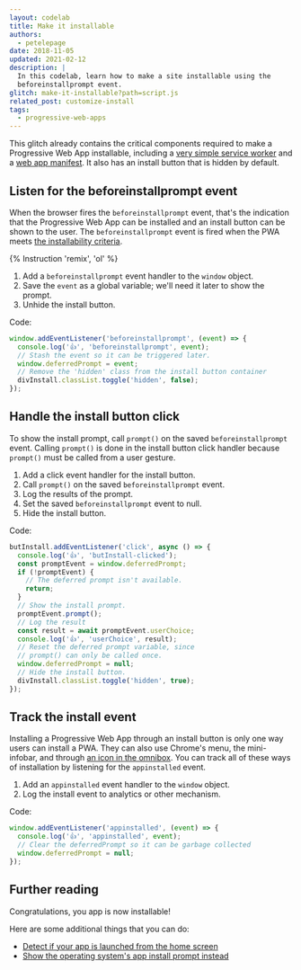 ```yaml
---
layout: codelab
title: Make it installable
authors:
  - petelepage
date: 2018-11-05
updated: 2021-02-12
description: |
  In this codelab, learn how to make a site installable using the
  beforeinstallprompt event.
glitch: make-it-installable?path=script.js
related_post: customize-install
tags:
  - progressive-web-apps
---
```


This glitch already contains the critical components required to make a
Progressive Web App installable, including a
[very simple service worker](https://glitch.com/edit/#!/make-it-installable?path=service-worker.js)
and a
[web app manifest](https://glitch.com/edit/#!/make-it-installable?path=manifest.json).
It also has an install button that is hidden by default.

## Listen for the beforeinstallprompt event

When the browser fires the `beforeinstallprompt` event, that's the indication
that the Progressive Web App can be installed and an install button can be shown
to the user. The `beforeinstallprompt` event is fired when the PWA meets [the
installability criteria](/install-criteria/).

{% Instruction 'remix', 'ol' %}
1. Add a `beforeinstallprompt` event handler to the `window` object.
1. Save the `event` as a global variable; we'll need it later to show the
    prompt.
1. Unhide the install button.

Code:

```js
window.addEventListener('beforeinstallprompt', (event) => {
  console.log('👍', 'beforeinstallprompt', event);
  // Stash the event so it can be triggered later.
  window.deferredPrompt = event;
  // Remove the 'hidden' class from the install button container
  divInstall.classList.toggle('hidden', false);
});
```

## Handle the install button click

To show the install prompt, call `prompt()` on the saved `beforeinstallprompt`
event. Calling `prompt()` is done in the install button click handler because
`prompt()` must be called from a user gesture.

1. Add a click event handler for the install button.
1. Call `prompt()` on the saved `beforeinstallprompt` event.
1. Log the results of the prompt.
1. Set the saved `beforeinstallprompt` event to null.
1. Hide the install button.

Code:

```js
butInstall.addEventListener('click', async () => {
  console.log('👍', 'butInstall-clicked');
  const promptEvent = window.deferredPrompt;
  if (!promptEvent) {
    // The deferred prompt isn't available.
    return;
  }
  // Show the install prompt.
  promptEvent.prompt();
  // Log the result
  const result = await promptEvent.userChoice;
  console.log('👍', 'userChoice', result);
  // Reset the deferred prompt variable, since
  // prompt() can only be called once.
  window.deferredPrompt = null;
  // Hide the install button.
  divInstall.classList.toggle('hidden', true);
});
```

## Track the install event

Installing a Progressive Web App through an install button is only one way users
can install a PWA. They can also use Chrome's menu, the mini-infobar, and
through [an icon in the omnibox](/promote-install/#browser-promotion). You can
track all of these ways of installation by listening for the `appinstalled`
event.

1. Add an `appinstalled` event handler to the `window` object.
1. Log the install event to analytics or other mechanism.

Code:

```js
window.addEventListener('appinstalled', (event) => {
  console.log('👍', 'appinstalled', event);
  // Clear the deferredPrompt so it can be garbage collected
  window.deferredPrompt = null;
});
```

## Further reading

Congratulations, you app is now installable!

Here are some additional things that you can do:

+  [Detect if your app is launched from the home screen](/customize-install/#detect-mode)
+  [Show the operating system's app install prompt instead](https://developers.google.com/web/fundamentals/app-install-banners/native)